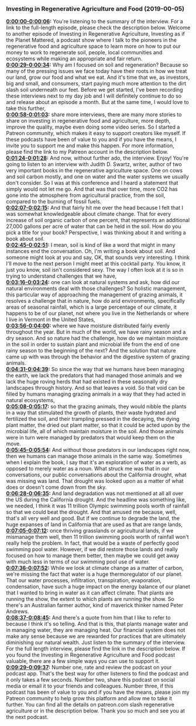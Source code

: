 ### Investing in Regenerative Agriculture and Food  (2019-00-05)
**[0:00:00-0:00:06](https://investinginregenerativeagriculture.com/2017/06/05/judith-d-schwartz/#t=0:00:00):**  You're listening to the summary of the interview. For a link to the full-length episode, please check the description below.  Welcome to another episode of Investing in Regenerative Agriculture, Investing as if the Planet Mattered,  a podcast show where I talk to the pioneers in the regenerative food and agriculture space  to learn more on how to put our money to work to regenerate soil, people, local communities and ecosystems  while making an appropriate and fair return.  
**[0:00:29-0:00:34](https://investinginregenerativeagriculture.com/2017/06/05/judith-d-schwartz/#t=0:00:29):**  Why am I focused on soil and regeneration? Because so many of the pressing issues we face today  have their roots in how we treat our land, grow our food and what we eat.  And it's time that we, as investors, big and small, and consumers, start paying much more attention to the dirt slash soil underneath our feet.  Before we get started, I've been recording these interviews next to my day job and I will definitely continue to do so  and release about an episode a month. But at the same time, I would love to take this further,  
**[0:00:58-0:01:03](https://investinginregenerativeagriculture.com/2017/06/05/judith-d-schwartz/#t=0:00:58):**  share more interviews, there are many more stories to share on investing in regenerative food and agriculture,  more depth, improve the quality, maybe even doing some video series.  So I started a Patreon community, which makes it easy to support creators like myself.  If these podcasts have been of value to you and if you have the means, I invite you to support me and make this happen.  For more information, please find the link to my Patreon account in the description below.  
**[0:01:24-0:01:28](https://investinginregenerativeagriculture.com/2017/06/05/judith-d-schwartz/#t=0:01:24):**  And now, without further ado, the interview. Enjoy!  You're going to listen to an interview with Judith D. Swartz, writer, author of two very important books in the regenerative agriculture space.  One on cows and soil carbon mostly, and one on water and the water systems we usually don't consider.  So I was at this conference and I heard a statement that simply would not let me go.  And that was that over time, more CO2 has gone into the atmosphere from agricultural practice, from the soil, compared to the burning of fossil fuels.  
**[0:02:07-0:02:15](https://investinginregenerativeagriculture.com/2017/06/05/judith-d-schwartz/#t=0:02:07):**  And that fairly hit me over the head because I felt that I was somewhat knowledgeable about climate change.  That for every increase of soil organic carbon of one percent,  that represents an additional 27,000 gallons per acre of water that can be held in the soil.  How do you pick a title for your book?  Perspective, I was thinking about it and writing a book about soil.  
**[0:02:45-0:02:51](https://investinginregenerativeagriculture.com/2017/06/05/judith-d-schwartz/#t=0:02:45):**  I mean, soil is kind of like a word that might in many instances end the conversation.  Oh, I'm writing a book about soil. And someone might look at you and say, OK, that sounds very interesting.  I think I'll move to the next person I might meet at this cocktail party.  You know, it just you know, soil isn't considered sexy.  The way I often look at it is so in trying to understand challenges that we have,  
**[0:03:16-0:03:24](https://investinginregenerativeagriculture.com/2017/06/05/judith-d-schwartz/#t=0:03:16):**  one can look at natural systems and ask, how did our natural environments deal with those challenges?  So holistic management, this particular way of approaching the management of grazing animals,  it resolves a challenge that in nature, how do arid environments, specifically areas of seasonal rainfall,  which is a large percentage of our climate, it happens to be of our planet,  not where you live in the Netherlands or where I live in Vermont in the United States,  
**[0:03:56-0:04:00](https://investinginregenerativeagriculture.com/2017/06/05/judith-d-schwartz/#t=0:03:56):**  where we have moisture distributed fairly evenly throughout the year.  But in much of the world, we have rainy season and a dry season.  And so nature had the challenge, how do we maintain moisture in the soil in order to sustain plant and microbial life  from the end of one rainy season to the beginning of the next?  And the solution that nature came up with was through the behavior and the digestive system of grazing animals.  
**[0:04:31-0:04:39](https://investinginregenerativeagriculture.com/2017/06/05/judith-d-schwartz/#t=0:04:31):**  So since the way that we humans have been managing the earth,  we lack the predators that had managed those animals and we lack the huge roving herds  that had existed in these seasonally dry landscapes through history.  And so that leaves a void.  So that void can be filled by humans managing grazing animals in a way that they had acted in natural ecosystems,  
**[0:05:08-0:05:17](https://investinginregenerativeagriculture.com/2017/06/05/judith-d-schwartz/#t=0:05:08):**  so that the grazing animals, they would nibble the plants in a way that stimulated the growth of plants,  their waste hydrated and fertilized the soil, and their trampling pressed in the decaying, the dying plant matter,  the dried out plant matter, so that it could be acted upon by the microbial life,  all of which maintain moisture in the soil.  And those animals were in turn were managed by predators that would keep them on the move.  
**[0:05:45-0:05:54](https://investinginregenerativeagriculture.com/2017/06/05/judith-d-schwartz/#t=0:05:45):**  And without those predators in our landscapes right now, then we humans can manage those animals in the same way.  Sometimes when I explain the book, I say that it's an exploration of water as a verb, as opposed to merely water as a noun.  What struck me was that in our conversations, our public conversations about the California drought,  what was missing was land.  That drought was looked upon as a matter of what does or doesn't come down from the sky.  
**[0:06:28-0:06:35](https://investinginregenerativeagriculture.com/2017/06/05/judith-d-schwartz/#t=0:06:28):**  And land degradation was not mentioned at all all over the US during the California drought.  And the headline was something like, we needed, I think it was 11 trillion Olympic swimming pools worth of rainfall  so that we could beat the drought.  And that amused me because, well, that's all very well and good.  But if we continue to degrade the land, the huge expanses of land in California that are used as that are range lands,  
**[0:07:05-0:07:12](https://investinginregenerativeagriculture.com/2017/06/05/judith-d-schwartz/#t=0:07:05):**  once thriving grasslands or agricultural lands, if we mismanage them well,  then 11 trillion swimming pools worth of rainfall won't really help the problem.  In fact, that would be a waste of perfectly good swimming pool water.  However, if we did restore those lands and really focused on how to manage them better,  then maybe we could get away with much less in terms of our swimming pool use of water.  
**[0:07:36-0:07:52](https://investinginregenerativeagriculture.com/2017/06/05/judith-d-schwartz/#t=0:07:36):**  While we look at climate change as a matter of carbon, we're missing the fact that water is a huge thermoregulator of our planet.  That our water processes, infiltration, transpiration, evaporation, condensation, have such a huge impact on the energy balance of our planet  that I wanted to bring in water as it can affect climate.  That plants are running the show, the extent to which plants are running the show.  So there's an Australian farmer author, kind of maverick thinker named Peter Andrews.  
**[0:08:37-0:08:45](https://investinginregenerativeagriculture.com/2017/06/05/judith-d-schwartz/#t=0:08:37):**  And there's a quote from him that I like to refer to because I think it's so telling.  And that is this, that plants manage water and in managing water, they are managing heat.  Our financial system does not make any sense because we are rewarded for practices that are ultimately diminishing our natural wealth.  Just listen to the summary of the interview. For the full length interview, please find the link in the description below.  If you found the Investing in Regenerative Agriculture and Food podcast valuable, there are a few simple ways you can use to support it.  
**[0:09:29-0:09:37](https://investinginregenerativeagriculture.com/2017/06/05/judith-d-schwartz/#t=0:09:29):**  Number one, rate and review the podcast on your podcast app. That's the best way for other listeners to find the podcast and it only takes a few seconds.  Number two, share this podcast on social media or email it to your friends and colleagues.  Number three, if this podcast has been of value to you and if you have the means, please join my Patreon community to help grow this platform and allow me to take it further.  You can find all the details on patreon.com slash regenerative agriculture or in the description below.  Thank you so much and see you at the next podcast.  